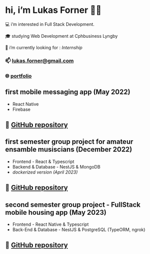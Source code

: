 #       hi, i’m Lukas Forner 👋🏼

   💻   i’m interested in Full Stack Development.
   
   🎓   studying Web Development at Cphbusiness Lyngby
   
   🔎   i’m currently looking for : _Internship_
   
### 📫   lukas.forner@gmail.com

### 🌐   [portfolio](https://fornerlukas.com/)

##  first mobile messaging app (May 2022)
-    React Native
-    Firebase
## 🔗 [GitHub repository](https://github.com/frustrabe/chatrooms-native)

##  first semester group project for amateur ensamble musiscians (December 2022)
-    Frontend - React & Typescript
-    Backend & Database - NestJS & MongoDB
-    *dockerized version (April 2023)*
## 🔗 [GitHub repository](https://github.com/frustrabe/devOps-daos.git)

##  second semester group project - FullStack mobile housing app (May 2023)
-    Frontend - React Native & Typescript
-    Back-End & Database - NestJS & PostgreSQL (TypeORM, ngrok)
## 🔗 [GitHub repository](https://github.com/frustrabe/domea)
<!---
frustrabe/frustrabe is a ✨ special ✨ repository because its `README.md` (this file) appears on your GitHub profile.
You can click the Preview link to take a look at your changes.
--->
